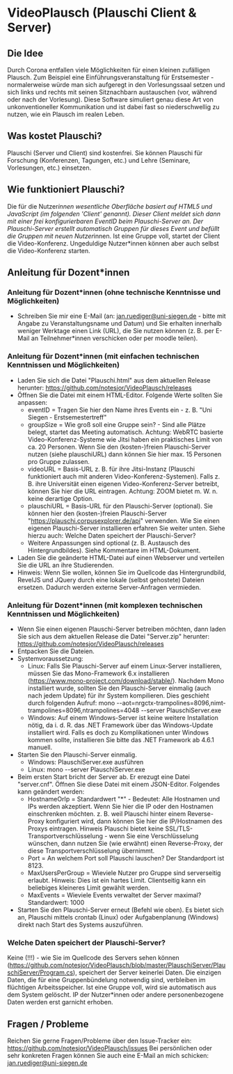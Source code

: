 # VideoPlausch (Plauschi Client & Server)

## Die Idee
Durch Corona entfallen viele Möglichkeiten für einen kleinen zufälligen Plausch. Zum Beispiel eine Einführungsveranstaltung für Erstsemester - normalerweise würde man sich aufgeregt in den Vorlesungssaal setzen und sich links und rechts mit seinen Sitznachbarn austauschen (vor, während oder nach der Vorlesung). Diese Software simuliert genau diese Art von unkonventioneller Kommunikation und ist dabei fast so niederschwellig zu nutzen, wie ein Plausch im realen Leben.

## Was kostet Plauschi?
Plauschi (Server und Client) sind kostenfrei. Sie können Plauschi für Forschung (Konferenzen, Tagungen, etc.) und Lehre (Seminare, Vorlesungen, etc.) einsetzen.

## Wie funktioniert Plauschi?
Die für die Nutzer*innen wesentliche Oberfläche basiert auf HTML5 und JavaScript (im folgenden 'Client' genannt). Dieser Client meldet sich dann mit einer frei konfigurierbaren EventID beim Plauschi-Server an. Der Plauschi-Server erstellt automatisch Gruppen für dieses Event und befüllt die Gruppen mit neuen Nutzer*innen. Ist eine Gruppe voll, startet der Client die Video-Konferenz. Ungeduldige Nutzer*innen können aber auch selbst die Video-Konferenz starten. 

## Anleitung für Dozent*innen

### Anleitung für Dozent*innen (ohne technische Kenntnisse und Möglichkeiten)
- Schreiben Sie mir eine E-Mail (an: jan.ruediger@uni-siegen.de - bitte mit Angabe zu Veranstaltungsname und Datum) und Sie erhalten innerhalb weniger Werktage einen Link (URL), die Sie nutzen können (z. B. per E-Mail an Teilnehmer*innen verschicken oder per moodle teilen).

### Anleitung für Dozent*innen (mit einfachen technischen Kenntnissen und Möglichkeiten)
- Laden Sie sich die Datei "Plauschi.html" aus dem aktuellen Release herunter: https://github.com/notesjor/VideoPlausch/releases
- Öffnen Sie die Datei mit einem HTML-Editor. Folgende Werte sollten Sie anpassen:
  - eventID = Tragen Sie hier den Name ihres Events ein - z. B. "Uni Siegen - Erstsemestertreff"
  - groupSize = Wie groß soll eine Gruppe sein? - Sind alle Plätze belegt, startet das Meeting automatisch. Achtung: WebRTC basierte Video-Konferenz-Systeme wie Jitsi haben ein praktisches Limit von ca. 20 Personen. Wenn Sie den (kosten-)freien Plauschi-Server nutzen (siehe plauschiURL) dann können Sie hier max. 15 Personen pro Gruppe zulassen.
  - videoURL = Basis-URL z. B. für ihre Jitsi-Instanz (Plauschi funktioniert auch mit anderen Video-Konferenz-Systemen). Falls z. B. ihre Universität einen eigenen Video-Konferenz-Server betreibt, können Sie hier die URL eintragen. Achtung: ZOOM bietet m. W. n. keine derartige Option.
  - plauschiURL = Basis-URL für den Plauschi-Server (optional). Sie können hier den (kosten-)freien Plauschi-Server "https://plauschi.corpusexplorer.de/api" verwenden. Wie Sie einen eigenen Plauschi-Server installieren erfahren Sie weiter unten. Siehe hierzu auch: Welche Daten speichert der Plauschi-Server?
  - Weitere Anpassungen sind optional (z. B. Austausch des Hintergrundbildes). Siehe Kommentare im HTML-Dokument.
- Laden Sie die geänderte HTML-Datei auf einen Webserver und verteilen Sie die URL an ihre Studierenden.
- Hinweis: Wenn Sie wollen, können Sie im Quellcode das Hintergrundbild, RevelJS und JQuery durch eine lokale (selbst gehostete) Dateien ersetzen. Dadurch werden externe Server-Anfragen vermieden.

### Anleitung für Dozent*innen (mit komplexen technischen Kenntnissen und Möglichkeiten)
- Wenn Sie einen eigenen Plauschi-Server betreiben möchten, dann laden Sie sich aus dem aktuellen Release die Datei "Server.zip" herunter: https://github.com/notesjor/VideoPlausch/releases
- Entpacken Sie die Dateien.
- Systemvoraussetzung:
  - Linux: Falls Sie Plauschi-Server auf einem Linux-Server installieren, müssen Sie das Mono-Framework 6.x installieren (https://www.mono-project.com/download/stable/). Nachdem Mono installiert wurde, sollten Sie den Plauschi-Server einmalig (auch nach jedem Update) für ihr System kompilieren. Dies geschieht durch folgenden Aufruf: mono --aot=nrgctx-trampolines=8096,nimt-trampolines=8096,ntrampolines=4048 --server PlauschiServer.exe
  - Windows: Auf einem Windows-Server ist keine weitere Installation nötig, da i. d. R. das .NET Framework über das Windows-Update installiert wird. Falls es doch zu Komplikationen unter Windows kommen sollte, installieren Sie bitte das .NET Framework ab 4.6.1 manuell.
- Starten Sie den Plauschi-Server einmalig. 
  - Windows: PlauschiServer.exe ausführen
  - Linux: mono --server PlauschiServer.exe
- Beim ersten Start bricht der Server ab. Er erezugt eine Datei "server.cnf". Öffnen Sie diese Datei mit einem JSON-Editor. Folgendes kann geändert werden:
  - HostnameOrIp = Standardwert "*" - Bedeutet: Alle Hostnamen und IPs werden akzeptiert. Wenn Sie hier die IP oder den Hostnamen einschrenken möchten. z. B. weil Plauschi hinter einem Reverse-Proxy konfiguriert wird, dann können Sie hier die IP/Hostnamen des Proxys eintragen. Hinweis Plauschi bietet keine SSL/TLS-Transportverschlüsselung - wenn Sie eine Verschlüsselung wünschen, dann nutzen Sie (wie erwähnt) einen Reverse-Proxy, der diese Transportverschlüsselung übernimmt.
  - Port = An welchem Port soll Plauschi lauschen? Der Standardport ist 8123.
  - MaxUsersPerGroup = Wieviele Nutzer pro Gruppe sind serverseitig erlaubt. Hinweis: Dies ist ein hartes Limit. Clientseitig kann ein beliebiges kleineres Limit gewählt werden.
  - MaxEvents = Wieviele Events verwaltet der Server maximal? Standardwert: 1000
- Starten Sie den Plauschi-Server erneut (Befehl wie oben). Es bietet sich an, Plauschi mittels crontab (Linux) oder Aufgabenplanung (Windows) direkt nach Start des Systems auszuführen.

### Welche Daten speichert der Plauschi-Server?
Keine (!!!) - wie Sie im Quellcode des Servers sehen können (https://github.com/notesjor/VideoPlausch/blob/master/PlauschiServer/PlauschiServer/Program.cs), speichert der Server keinerlei Daten. Die einzigen Daten, die für eine Gruppenbündelung notwendig sind, verbleiben im flüchtigen Arbeitsspeicher. Ist eine Gruppe voll, wird sie automatisch aus dem System gelöscht. IP der Nutzer*innen oder andere personenbezogene Daten werden erst garnicht erhoben. 

## Fragen / Probleme
Reichen Sie gerne Fragen/Probleme über den Issue-Tracker ein: https://github.com/notesjor/VideoPlausch/issues
Bei persönlichen oder sehr konkreten Fragen können Sie auch eine E-Mail an mich schicken: jan.ruediger@uni-siegen.de
